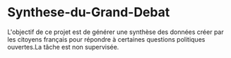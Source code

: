 # Synthese-du-Grand-Debat

L'objectif de ce projet est de générer une synthèse des données créer par les citoyens français pour répondre à certaines questions politiques ouvertes.La tâche est non supervisée. 
